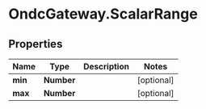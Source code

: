 # OndcGateway.ScalarRange

## Properties
Name | Type | Description | Notes
------------ | ------------- | ------------- | -------------
**min** | **Number** |  | [optional] 
**max** | **Number** |  | [optional] 
